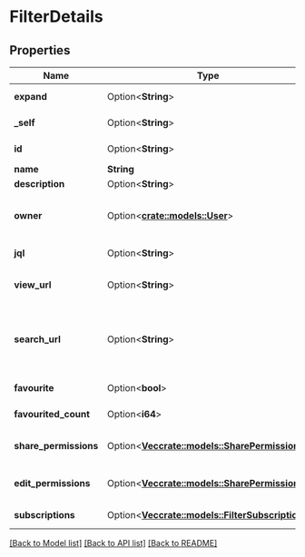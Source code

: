 # FilterDetails

## Properties

Name | Type | Description | Notes
------------ | ------------- | ------------- | -------------
**expand** | Option<**String**> | Expand options that include additional filter details in the response. | [optional][readonly]
**_self** | Option<**String**> | The URL of the filter. | [optional][readonly]
**id** | Option<**String**> | The unique identifier for the filter. | [optional][readonly]
**name** | **String** | The name of the filter. | 
**description** | Option<**String**> | The description of the filter. | [optional]
**owner** | Option<[**crate::models::User**](User.md)> | The user who owns the filter. Defaults to the creator of the filter, however, Jira administrators can change the owner of a shared filter in the admin settings. | [optional][readonly]
**jql** | Option<**String**> | The JQL query for the filter. For example, *project = SSP AND issuetype = Bug*. | [optional][readonly]
**view_url** | Option<**String**> | A URL to view the filter results in Jira, using the ID of the filter. For example, *https://your-domain.atlassian.net/issues/?filter=10100*. | [optional][readonly]
**search_url** | Option<**String**> | A URL to view the filter results in Jira, using the [Search for issues using JQL](#api-rest-api-2-filter-search-get) operation with the filter's JQL string to return the filter results. For example, *https://your-domain.atlassian.net/rest/api/2/search?jql=project+%3D+SSP+AND+issuetype+%3D+Bug*. | [optional][readonly]
**favourite** | Option<**bool**> | Whether the filter is selected as a favorite by any users, not including the filter owner. | [optional][readonly]
**favourited_count** | Option<**i64**> | The count of how many users have selected this filter as a favorite, including the filter owner. | [optional][readonly]
**share_permissions** | Option<[**Vec<crate::models::SharePermission>**](SharePermission.md)> | The groups and projects that the filter is shared with. This can be specified when updating a filter, but not when creating a filter. | [optional]
**edit_permissions** | Option<[**Vec<crate::models::SharePermission>**](SharePermission.md)> | The groups and projects that can edit the filter. This can be specified when updating a filter, but not when creating a filter. | [optional]
**subscriptions** | Option<[**Vec<crate::models::FilterSubscription>**](FilterSubscription.md)> | The users that are subscribed to the filter. | [optional][readonly]

[[Back to Model list]](../README.md#documentation-for-models) [[Back to API list]](../README.md#documentation-for-api-endpoints) [[Back to README]](../README.md)


